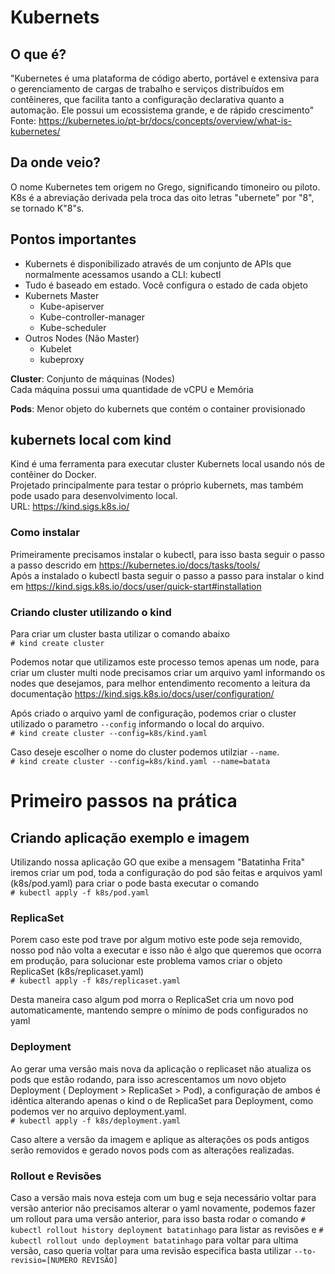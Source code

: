 # Kubernets

## O que é?

"Kubernetes é uma plataforma de código aberto, portável e extensiva para o gerenciamento de cargas de trabalho e serviços distribuídos em contêineres, que facilita tanto a configuração declarativa quanto a automação. Ele possui um ecossistema grande, e de rápido crescimento"<Br/>
Fonte: https://kubernetes.io/pt-br/docs/concepts/overview/what-is-kubernetes/

## Da onde veio?

O nome Kubernetes tem origem no Grego, significando timoneiro ou piloto. K8s é a abreviação derivada pela troca das oito letras "ubernete" por "8", se tornado K"8"s.

## Pontos importantes

- Kubernets é disponibilizado através de um conjunto de APIs que normalmente acessamos usando a CLI: kubectl
- Tudo é baseado em estado. Você configura o estado de cada objeto
- Kubernets Master
  - Kube-apiserver
  - Kube-controller-manager
  - Kube-scheduler
- Outros Nodes (Não Master)
  - Kubelet
  - kubeproxy

**Cluster**: Conjunto de máquinas (Nodes)<Br/>
Cada máquina possui uma quantidade de vCPU e Memória

**Pods**: Menor objeto do kubernets que contém o container provisionado<Br/>

## **kubernets local com kind**

Kind é uma ferramenta para executar cluster Kubernets local usando nós de contêiner  do Docker.<Br/>
Projetado principalmente para testar o próprio kubernets, mas também pode usado para desenvolvimento local.<Br/>
URL: https://kind.sigs.k8s.io/

### Como instalar

Primeiramente precisamos instalar o kubectl, para isso basta seguir o passo a passo descrido em https://kubernetes.io/docs/tasks/tools/<Br/>
Após a instalado o kubectl basta seguir o passo a passo para instalar o kind em https://kind.sigs.k8s.io/docs/user/quick-start#installation


### Criando cluster utilizando o kind

Para criar um cluster basta utilizar o comando abaixo<Br/>
`# kind create cluster`

Podemos notar que utilizamos este processo temos apenas um node, para criar um cluster multi node precisamos criar um arquivo yaml informando os nodes que desejamos, para melhor entendimento recomento a leitura da documentação https://kind.sigs.k8s.io/docs/user/configuration/

Após criado o arquivo yaml  de configuração, podemos criar o cluster utilizado o parametro `--config` informando o local do arquivo.<Br/>
`# kind create cluster --config=k8s/kind.yaml`

Caso deseje escolher o nome do cluster podemos utilziar `--name`.<Br/>
`# kind create cluster --config=k8s/kind.yaml --name=batata`

# Primeiro passos na prática

## Criando aplicação exemplo e imagem

Utilizando nossa aplicação GO que exibe a mensagem "Batatinha Frita" iremos criar um pod, toda a configuração do pod são feitas e arquivos yaml (k8s/pod.yaml) para criar o pode basta executar o comando<br/>
`# kubectl apply -f k8s/pod.yaml`

### ReplicaSet

Porem caso este pod trave por algum motivo este pode seja removido, nosso pod não volta a executar e isso não é algo que queremos que ocorra em produção, para solucionar este problema vamos criar o objeto ReplicaSet (k8s/replicaset.yaml)<br/>
`# kubectl apply -f k8s/replicaset.yaml` 

Desta maneira caso algum pod morra o ReplicaSet cria um novo pod automaticamente, mantendo sempre o mínimo de pods configurados no yaml

### Deployment

Ao gerar uma versão mais nova da aplicação o replicaset não atualiza os pods que estão rodando, para isso acrescentamos um novo objeto Deployment ( Deployment > ReplicaSet > Pod), a configuração de ambos é idêntica alterando apenas o kind o de ReplicaSet para Deployment, como podemos ver no arquivo deployment.yaml.<br/>
`# kubectl apply -f k8s/deployment.yaml`

Caso altere a versão da imagem e aplique as alterações os pods antigos serão removidos e gerado novos pods com as alterações realizadas.

### Rollout e Revisões

Caso a versão mais nova esteja com um bug e seja necessário voltar para versão anterior não precisamos alterar o yaml novamente, podemos fazer um rollout para uma versão anterior, para isso basta rodar o comando `# kubectl rollout history deployment batatinhago`  para listar as revisões e `# kubectl rollout undo deployment batatinhago` para voltar para ultima versão, caso queria voltar para uma revisão especifica basta utilizar `--to-revisio=[NUMERO REVISÃO]`
